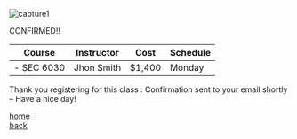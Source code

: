 ![capture1](https://user-images.githubusercontent.com/44885441/48521130-2ff67780-e841-11e8-8efa-807518dbd66f.PNG)

CONFIRMED!!


|   Course   | Instructor      | Cost    | Schedule              |
|:----------:|-----------------|---------|-----------------------|
| - SEC 6030 | Jhon Smith      | $1,400  | Monday                |

Thank you registering for this class . Confirmation sent to your email shortly – Have a nice day!

[home](https://cezenekwe.github.io/backup/)
<br>
[back](https://cezenekwe.github.io/backup/Program-1.html)
